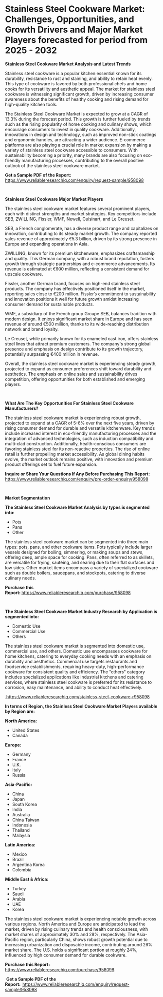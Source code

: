 <p><h1>Stainless Steel Cookware Market: Challenges, Opportunities, and Growth Drivers and Major Market Players forecasted for period from 2025 - 2032</h1></p><p><strong>Stainless Steel Cookware Market Analysis and Latest Trends</strong></p>
<p><p>Stainless steel cookware is a popular kitchen essential known for its durability, resistance to rust and staining, and ability to retain heat evenly. This type of cookware is favored by both professional chefs and home cooks for its versatility and aesthetic appeal. The market for stainless steel cookware is witnessing significant growth, driven by increasing consumer awareness about the benefits of healthy cooking and rising demand for high-quality kitchen tools.</p><p>The Stainless Steel Cookware Market is expected to grow at a CAGR of 13.3% during the forecast period. This growth is further fueled by trends such as the rising popularity of home cooking and culinary shows, which encourage consumers to invest in quality cookware. Additionally, innovations in design and technology, such as improved non-stick coatings and ergonomic handles, are attracting a wider audience. E-commerce platforms are also playing a crucial role in market expansion by making a variety of stainless steel cookware accessible to consumers. With sustainability becoming a priority, many brands are also focusing on eco-friendly manufacturing processes, contributing to the overall positive outlook of the stainless steel cookware market.</p></p>
<p><strong>Get a Sample PDF of the Report:&nbsp;</strong> <a href="https://www.reliableresearchiq.com/enquiry/request-sample/958098?utm_campaign=1835&utm_medium=2&utm_source=Github&utm_content=ia&utm_term=15042025&utm_id=stainless-steel-cookware">https://www.reliableresearchiq.com/enquiry/request-sample/958098</a></p>
<p>&nbsp;</p>
<p><strong>Stainless Steel Cookware Major Market Players</strong></p>
<p><p>The stainless steel cookware market features several prominent players, each with distinct strengths and market strategies. Key competitors include SEB, ZWILLING, Fissler, WMF, Newell, Cuisinart, and Le Creuset.</p><p>SEB, a French conglomerate, has a diverse product range and capitalizes on innovation, contributing to its steady market growth. The company reported sales revenue of approximately €5.3 billion, driven by its strong presence in Europe and expanding operations in Asia.</p><p>ZWILLING, known for its premium kitchenware, emphasizes craftsmanship and quality. This German company, with a robust brand reputation, fosters growth through strategic partnerships and e-commerce advancements. Its revenue is estimated at €600 million, reflecting a consistent demand for upscale cookware.</p><p>Fissler, another German brand, focuses on high-end stainless steel products. The company has effectively positioned itself in the market, reporting sales close to €200 million. Fissler’s commitment to sustainability and innovation positions it well for future growth amidst increasing consumer demand for sustainable products.</p><p>WMF, a subsidiary of the French group Groupe SEB, balances tradition with modern design. It enjoys significant market share in Europe and has seen revenue of around €500 million, thanks to its wide-reaching distribution network and brand loyalty.</p><p>Le Creuset, while primarily known for its enameled cast iron, offers stainless steel lines that attract premium customers. The company's strong global presence and emphasis on design contribute to its growth trajectory, potentially surpassing €400 million in revenue.</p><p>Overall, the stainless steel cookware market is experiencing steady growth, projected to expand as consumer preferences shift toward durability and aesthetics. The emphasis on online sales and sustainability drives competition, offering opportunities for both established and emerging players.</p></p>
<p>&nbsp;</p>
<p><strong>What Are The Key Opportunities For Stainless Steel Cookware Manufacturers?</strong></p>
<p><p>The stainless steel cookware market is experiencing robust growth, projected to expand at a CAGR of 5-6% over the next five years, driven by rising consumer demand for durable and versatile kitchenware. Key trends include increased interest in eco-friendly manufacturing processes and the integration of advanced technologies, such as induction compatibility and multi-clad construction. Additionally, health-conscious consumers are favoring stainless steel for its non-reactive properties. The rise of online retail is further propelling market accessibility. As global dining habits evolve, the market outlook remains positive, with innovation and premium product offerings set to fuel future expansion.</p></p>
<p><strong>Inquire or Share Your Questions If Any Before Purchasing This Report:</strong> <a href="https://www.reliableresearchiq.com/enquiry/pre-order-enquiry/958098?utm_campaign=1835&utm_medium=2&utm_source=Github&utm_content=ia&utm_term=15042025&utm_id=stainless-steel-cookware">https://www.reliableresearchiq.com/enquiry/pre-order-enquiry/958098</a></p>
<p>&nbsp;</p>
<p><strong>Market Segmentation</strong></p>
<p><strong>The Stainless Steel Cookware Market Analysis by types is segmented into:</strong></p>
<p><ul><li>Pots</li><li>Pans</li><li>Other</li></ul></p>
<p><p>The stainless steel cookware market can be segmented into three main types: pots, pans, and other cookware items. Pots typically include larger vessels designed for boiling, simmering, or making soups and stews, offering deep, ample space for cooking. Pans, often referred to as skillets, are versatile for frying, sautéing, and searing due to their flat surfaces and low sides. Other market items encompass a variety of specialized cookware such as double boilers, saucepans, and stockpots, catering to diverse culinary needs.</p></p>
<p><strong>Purchase this Report:&nbsp;</strong><a href="https://www.reliableresearchiq.com/purchase/958098?utm_campaign=1835&utm_medium=2&utm_source=Github&utm_content=ia&utm_term=15042025&utm_id=stainless-steel-cookware">https://www.reliableresearchiq.com/purchase/958098</a></p>
<p>&nbsp;</p>
<p><strong>The Stainless Steel Cookware Market Industry Research by Application is segmented into:</strong></p>
<p><ul><li>Domestic Use</li><li>Commercial Use</li><li>Others</li></ul></p>
<p><p>The stainless steel cookware market is segmented into domestic use, commercial use, and others. Domestic use encompasses cookware for home kitchens, catering to everyday cooking needs with an emphasis on durability and aesthetics. Commercial use targets restaurants and foodservice establishments, requiring heavy-duty, high-performance cookware for consistent quality and efficiency. The "others" category includes specialized applications like industrial kitchens and catering services, where stainless steel cookware is preferred for its resistance to corrosion, easy maintenance, and ability to conduct heat effectively.</p></p>
<p><a href="https://www.reliableresearchiq.com/stainless-steel-cookware-r958098?utm_campaign=1835&utm_medium=2&utm_source=Github&utm_content=ia&utm_term=15042025&utm_id=stainless-steel-cookware">&nbsp;https://www.reliableresearchiq.com/stainless-steel-cookware-r958098</a></p>
<p><strong>In terms of Region, the Stainless Steel Cookware Market Players available by Region are:</strong></p>
<p>
    <p> <strong> North America: </strong>
        <ul>
            <li>United States</li>
            <li>Canada</li>
        </ul>
        </p> 
    <p> <strong> Europe: </strong>
        <ul>
            <li>Germany</li>
            <li>France</li>
            <li>U.K.</li>
            <li>Italy</li>
            <li>Russia</li>
        </ul>
        </p> 
    <p> <strong> Asia-Pacific: </strong>
        <ul>
            <li>China</li>
            <li>Japan</li>
            <li>South Korea</li>
            <li>India</li>
            <li>Australia</li>
            <li>China Taiwan</li>
            <li>Indonesia</li>
            <li>Thailand</li>
            <li>Malaysia</li>
        </ul>
        </p> 
    <p> <strong> Latin America: </strong>
        <ul>
            <li>Mexico</li>
            <li>Brazil</li>
            <li>Argentina Korea</li>
            <li>Colombia</li>
        </ul>
        </p> 
    <p> <strong> Middle East & Africa: </strong>
        <ul>
            <li>Turkey</li>
            <li>Saudi</li>
            <li>Arabia</li>
            <li>UAE</li>
            <li>Korea</li>
        </ul>
    </p>
    </p>
<p><p>The stainless steel cookware market is experiencing notable growth across various regions. North America and Europe are anticipated to lead the market, driven by rising culinary trends and health consciousness, with market shares of approximately 30% and 28%, respectively. The Asia-Pacific region, particularly China, shows robust growth potential due to increasing urbanization and disposable income, contributing around 26% market share. The U.S. holds a significant portion at roughly 24%, influenced by high consumer demand for durable cookware.</p></p>
<p><strong>Purchase this Report: </strong><a href="https://www.reliableresearchiq.com/purchase/958098?utm_campaign=1835&utm_medium=2&utm_source=Github&utm_content=ia&utm_term=15042025&utm_id=stainless-steel-cookware">https://www.reliableresearchiq.com/purchase/958098</a></p>
<p>&nbsp;<strong>Get a Sample PDF of the Report:&nbsp;&nbsp;</strong><a href="https://www.reliableresearchiq.com/enquiry/request-sample/958098?utm_campaign=1835&utm_medium=2&utm_source=Github&utm_content=ia&utm_term=15042025&utm_id=stainless-steel-cookware">https://www.reliableresearchiq.com/enquiry/request-sample/958098</a></p>
<p><strong></strong></p>
<p><p></p><p></p><p></p></p>